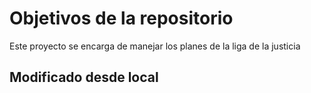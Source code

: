 # Objetivos de la repositorio

Este proyecto se encarga de manejar los planes de la liga de la justicia


## Modificado desde local
